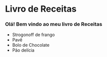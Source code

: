 # Livro de Receitas 
### Olá! Bem vindo ao meu livro de Receitas 
 - Strogonoff de frango
 - Pavê
 - Bolo de Chocolate
 - Pão delícia
 
